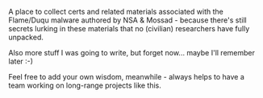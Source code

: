 A place to collect certs and related materials associated with the Flame/Duqu malware authored by NSA & Mossad - because there's still secrets lurking in these materials that no (civilian) researchers have fully unpacked.


Also more stuff I was going to write, but forget now... maybe I'll remember later :-)


Feel free to add your own wisdom, meanwhile - always helps to have a team working on long-range projects like this.
